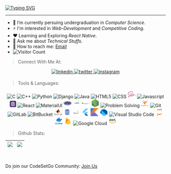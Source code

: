 [![Typing SVG](https://readme-typing-svg.herokuapp.com?font=Yanone+Kaffeesatz&color=10B4F7&size=64&center=true&vCenter=true&width=1000&height=200&lines=Hello%F0%9F%91%8B%2C+I'm+Agamjot+Singh;a+Coder+from+Delhi%2C+India)](https://git.io/typing-svg)
<hr>

- 🔭 I’m currently persuing undergraduation in *Computer Science*.
- ⚡ I'm interested in _*Web-Development*_ and _*Competitive Coding*_.
- ❤️ Learning and Exploring _*React Native*_.
- 💬 Ask me about _*Technical Stuffs*_.
- 🤝 How to reach me: <a href="mailto:agamjotsingh1801@gmail.com">Email</a><br>
- ![Visitor Count](https://profile-counter.glitch.me/agamjotsingh18/count.svg)

> Connect With Me At:

<p align="center">
<a href="https://www.linkedin.com/in/agamjot-singh/" target="_blank">
  <img src=https://img.shields.io/badge/linkedin-0077b5.svg?&style=for-the-badge&logo=linkedin&logoColor=white alt=linkedin style="margin-bottom: 5px;" />
</a>

<a href="https://www.twitter.com/Agamjot_Singh18" target="_blank">
  <img src=https://img.shields.io/badge/twitter-1DA1F2.svg?&style=for-the-badge&logo=twitter&logoColor=white alt=twitter style="margin-bottom: 5px;" />
</a>
  
<a href="https://www.instagram.com/_agamjotsingh" target="_blank">
  <img src=https://img.shields.io/badge/instagram-8a3ab9.svg?&style=for-the-badge&logo=instagram&logoColor=white alt=instagram style="margin-bottom: 5px;" />
</a>
</p>

> Tools & Languages:

<p align="center">
  <img title="C" height="25" src="https://github.com/zumrudu-anka/zumrudu-anka/blob/master/images/c.svg">
  <img title="C++" height="25" src="https://github.com/zumrudu-anka/zumrudu-anka/blob/master/images/cpp.svg">
  <img title="Python" height="25" src="https://github.com/zumrudu-anka/zumrudu-anka/blob/master/images/python-original.svg">
  <img title="Django" height="25" src="https://github.com/zumrudu-anka/zumrudu-anka/blob/master/images/django.png">
  <img title="Java" height="25" src="https://classes.engineering.wustl.edu/cse231/core/images/2/26/Java.png">
  <img title="HTML5" height="25" src="https://github.com/zumrudu-anka/zumrudu-anka/blob/master/images/html5.svg">
  <img title="CSS" height="25" src="https://github.com/zumrudu-anka/zumrudu-anka/blob/master/images/css.svg">
  <img title="Sass" height="25" src="https://raw.githubusercontent.com/github/explore/80688e429a7d4ef2fca1e82350fe8e3517d3494d/topics/sass/sass.png">
  <img title="Javascript" height="20" src="https://github.com/zumrudu-anka/zumrudu-anka/blob/master/images/javascript.svg">
  <img title="Bootstrap"height="20" src="https://raw.githubusercontent.com/github/explore/80688e429a7d4ef2fca1e82350fe8e3517d3494d/topics/bootstrap/bootstrap.png">
  <img title="React" height="25" src="https://github.com/zumrudu-anka/zumrudu-anka/blob/master/images/react-original.svg">
  <img title="MaterialUI" height="25" src="https://camo.githubusercontent.com/58423e406b227112756822122631d9eca5ab83334a6f0d8f2a6305b086815747/68747470733a2f2f6d6174657269616c2d75692e636f6d2f7374617469632f6c6f676f2e737667">
  <img title="PHP" height="25" src="https://raw.githubusercontent.com/github/explore/80688e429a7d4ef2fca1e82350fe8e3517d3494d/topics/php/php.png">
  <img title="JQuery" height="25" src="https://raw.githubusercontent.com/github/explore/80688e429a7d4ef2fca1e82350fe8e3517d3494d/topics/jquery/jquery.png">
  <img title="MongoDB" height="25" src="https://raw.githubusercontent.com/github/explore/80688e429a7d4ef2fca1e82350fe8e3517d3494d/topics/mongodb/mongodb.png">

  <img title="NodeJS" height="25" src="https://raw.githubusercontent.com/github/explore/80688e429a7d4ef2fca1e82350fe8e3517d3494d/topics/nodejs/nodejs.png">
  <img title="Problem Solving" height="25" src="https://github.com/zumrudu-anka/zumrudu-anka/blob/master/images/problemSolving.png">
  <img title="TensorFlow" height="25" src="https://raw.githubusercontent.com/github/explore/80688e429a7d4ef2fca1e82350fe8e3517d3494d/topics/tensorflow/tensorflow.png">
  <img title="Git" height="25" src="https://github.com/zumrudu-anka/zumrudu-anka/blob/master/images/git-original.svg">
  <img title="GitLab" height="25" src="https://avatars.githubusercontent.com/u/1086321?s=200&v=4">
  <img title="BitBucket" height="25" src="https://poeditor.com/blog/wp-content/uploads/2014/06/bitbucket-logo.png">
  <img title="Matlab" height="25" src="https://raw.githubusercontent.com/github/explore/80688e429a7d4ef2fca1e82350fe8e3517d3494d/topics/matlab/matlab.png">

  <img title="SQL" height="25" src="https://raw.githubusercontent.com/github/explore/80688e429a7d4ef2fca1e82350fe8e3517d3494d/topics/sql/sql.png">
  <img title="MySQL" height="25" src="https://raw.githubusercontent.com/github/explore/80688e429a7d4ef2fca1e82350fe8e3517d3494d/topics/mysql/mysql.png">
  <img title="Flutter" height="25" src="https://raw.githubusercontent.com/github/explore/80688e429a7d4ef2fca1e82350fe8e3517d3494d/topics/flutter/flutter.png">
  <img title="Kotlin" height="25" src="https://raw.githubusercontent.com/github/explore/80688e429a7d4ef2fca1e82350fe8e3517d3494d/topics/kotlin/kotlin.png">
  <img title="Dart" height="25" src="https://raw.githubusercontent.com/github/explore/80688e429a7d4ef2fca1e82350fe8e3517d3494d/topics/dart/dart.png">
  <img title="Visual Studio Code" height="25" src="https://github.com/zumrudu-anka/zumrudu-anka/blob/master/images/vscode.png">
  <img title="Jupyter-Notebook" height="25" src="https://raw.githubusercontent.com/github/explore/80688e429a7d4ef2fca1e82350fe8e3517d3494d/topics/jupyter-notebook/jupyter-notebook.png">
  <img title="Docker" height="25" src="https://raw.githubusercontent.com/github/explore/80688e429a7d4ef2fca1e82350fe8e3517d3494d/topics/docker/docker.png">
  <img title="Firebase" height="25" src="https://raw.githubusercontent.com/github/explore/80688e429a7d4ef2fca1e82350fe8e3517d3494d/topics/firebase/firebase.png">
  <img title="Google Cloud" height="25" src="https://avatars2.githubusercontent.com/u/2810941?v=3&s=96">

  <img title="AWS" height="25" src="https://raw.githubusercontent.com/github/explore/80688e429a7d4ef2fca1e82350fe8e3517d3494d/topics/aws/aws.png">


> Github Stats:
  
|<img  src="https://github-readme-stats.vercel.app/api?username=agamjotsingh18&show_icons=true&theme=highcontrast"/>|<img src="https://github-readme-stats.vercel.app/api/top-langs/?username=agamjotsingh18&layout=compact&title_color=FCF55F&text_color=fff&bg_color=000&langs_count=8&hide_border=false&hide=Ruby,Batchfile" />|
|---|---|


<br/>
 <p>Do join our CodeSetGo Community: <a href="https://linktr.ee/CodeSetGo">Join Us</a></p>
<!-- 

<img src="https://github-readme-stats.vercel.app/api/top-langs/?username=agamjotsingh18&layout=compact&title_color=000&text_color=000&bg_color=e6e6e6&langs_count=8&hide_border=false&hide=Ruby,Batchfile" /> -->

